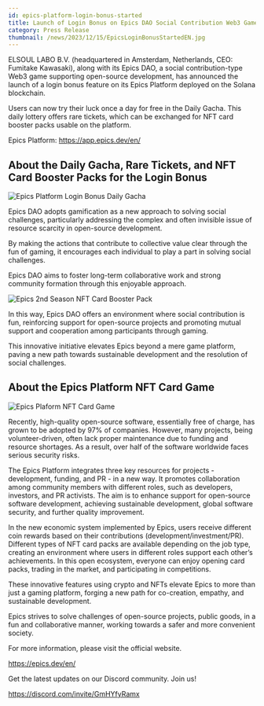 ```yaml
---
id: epics-platform-login-bonus-started
title: Launch of Login Bonus on Epics DAO Social Contribution Web3 Game on Solana
category: Press Release
thumbnail: /news/2023/12/15/EpicsLoginBonusStartedEN.jpg
---
```


ELSOUL LABO B.V. (headquartered in Amsterdam, Netherlands, CEO: Fumitake
Kawasaki), along with its Epics DAO, a social contribution-type Web3 game
supporting open-source development, has announced the launch of a login bonus
feature on its Epics Platform deployed on the Solana blockchain.

Users can now try their luck once a day for free in the Daily Gacha. This daily
lottery offers rare tickets, which can be exchanged for NFT card booster packs
usable on the platform.

Epics Platform: https://app.epics.dev/en/

## About the Daily Gacha, Rare Tickets, and NFT Card Booster Packs for the Login Bonus

![Epics Platform Login Bonus Daily Gacha](/news/2023/12/15/BetaGachaStartEN.jpg)

Epics DAO adopts gamification as a new approach to solving social challenges,
particularly addressing the complex and often invisible issue of resource
scarcity in open-source development.

By making the actions that contribute to collective value clear through the fun
of gaming, it encourages each individual to play a part in solving social
challenges.

Epics DAO aims to foster long-term collaborative work and strong community
formation through this enjoyable approach.

![Epics 2nd Season NFT Card Booster Pack](/news/2023/12/15/BuidlersGuild2ndSeasonBoosterPack.jpg)

In this way, Epics DAO offers an environment where social contribution is fun,
reinforcing support for open-source projects and promoting mutual support and
cooperation among participants through gaming.

This innovative initiative elevates Epics beyond a mere game platform, paving a
new path towards sustainable development and the resolution of social
challenges.

## About the Epics Platform NFT Card Game

![Epics Plaform NFT Card Game](/news/2023/12/01/EpicsPlatformEN.png)

Recently, high-quality open-source software, essentially free of charge, has
grown to be adopted by 97% of companies. However, many projects, being
volunteer-driven, often lack proper maintenance due to funding and resource
shortages. As a result, over half of the software worldwide faces serious
security risks.

The Epics Platform integrates three key resources for projects - development,
funding, and PR - in a new way. It promotes collaboration among community
members with different roles, such as developers, investors, and PR activists.
The aim is to enhance support for open-source software development, achieving
sustainable development, global software security, and further quality
improvement.

In the new economic system implemented by Epics, users receive different coin
rewards based on their contributions (development/investment/PR). Different
types of NFT card packs are available depending on the job type, creating an
environment where users in different roles support each other’s achievements. In
this open ecosystem, everyone can enjoy opening card packs, trading in the
market, and participating in competitions.

These innovative features using crypto and NFTs elevate Epics to more than just
a gaming platform, forging a new path for co-creation, empathy, and sustainable
development.

Epics strives to solve challenges of open-source projects, public goods, in a
fun and collaborative manner, working towards a safer and more convenient
society.

For more information, please visit the official website.

https://epics.dev/en/

Get the latest updates on our Discord community. Join us!

https://discord.com/invite/GmHYfyRamx

